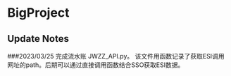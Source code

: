 # BigProject
 








## Update Notes
###2023/03/25
完成流水账 JWZZ_API.py。 该文件用函数记录了获取ESI调用网址的path。后期可以通过直接调用函数结合SSO获取ESI数据。
